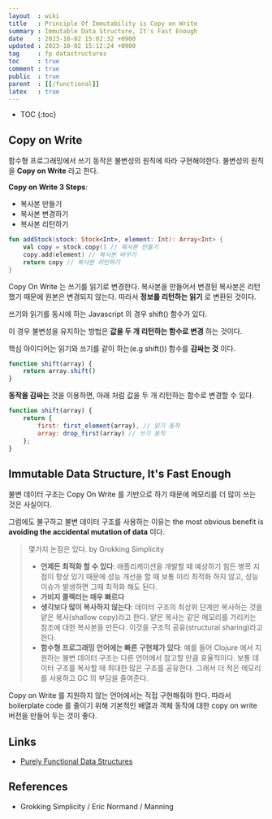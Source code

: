 ```yaml
---
layout  : wiki
title   : Principle Of Immutability is Copy on Write
summary : Immutable Data Structure, It's Fast Enough
date    : 2023-10-02 15:02:32 +0900
updated : 2023-10-02 15:12:24 +0900
tag     : fp datastructures
toc     : true
comment : true
public  : true
parent  : [[/functional]]
latex   : true
---
```

* TOC
{:toc}

## Copy on Write

함수형 프로그래밍에서 쓰기 동작은 불변성의 원칙에 따라 구현해야한다. 불변성의 원칙을 __Copy on Write__ 라고 한다.

__Copy on Write 3 Steps__:
- 복사본 만들기
- 복사본 변경하기
- 복사본 리턴하기

```kotlin
fun addStock(stock: Stock<Int>, element: Int): Array<Int> {
    val copy = stock.copy() // 복사본 만들기 
    copy.add(element) // 복사본 바꾸기
    return copy // 복사본 리턴하기
}
```

Copy On Write 는 쓰기를 읽기로 변경한다. 복사본을 만들어서 변경된 복사본은 리턴했기 때문에 원본은 변경되지 않는다.
따라서 __정보를 리턴하는 읽기__ 로 변환된 것이다.

쓰기와 읽기를 동시에 하는 Javascript 의 경우 shift() 함수가 있다. 

이 경우 불변성을 유지하는 방법은 __값을 두 개 리턴하는 함수로 변경__ 하는 것이다.

핵심 아이디어는 읽기와 쓰기를 같이 하는(e.g shift()) 함수를 __감싸는 것__ 이다.

```javascript
function shift(array) {
    return array.shift()
}
```

__동작을 감싸는__ 것을 이용하면, 아래 처럼 값을 두 개 리턴하는 함수로 변경할 수 있다.

```javascript
function shift(array) {
    return {
        first: first_element(array), // 읽기 동작
        array: drop_first(array) // 쓰기 동작
    };
}
```

## Immutable Data Structure, It's Fast Enough

불변 데이터 구조는 Copy On Write 를 기반으로 하기 때문에 메모리를 더 많이 쓰는 것은 사실이다.

그럼에도 불구하고 불변 데이터 구조를 사용하는 이유는 the most obvious benefit is __avoiding the accidental mutation of data__ 이다.

> 몇가지 논점은 있다. by Grokking Simplicity
>
> - __언제든 최적화 할 수 있다__: 애플리케이션을 개발할 때 예상하기 힘든 병목 지점이 항상 있기 때문에 성능 개선을 할 때 보통 미리 최적화 하지 않고, 성능 이슈가 발생하면 그때 최적화 해도 된다.
> - __가비지 콜렉터는 매우 빠르다__ 
> - __생각보다 많이 복사하지 않는다__: 데이터 구조의 최상위 단계만 복사하는 것을 얕은 복사(shallow copy)라고 한다. 얕은 복사는 같은 메모리를 가리키는 참조에 대한 복사본을 만든다. 이것을 구조적 공유(structural sharing)라고 한다.
> - __함수형 프로그래밍 언어에는 빠른 구현체가 있다__: 예를 들어 Clojure 에서 지원하는 불변 데이터 구조는 다른 언어에서 참고할 만큼 효율적이다. 보통 데이터 구조를 복사할 때 최대한 많은 구조를 공유한다. 그래서 더 적은 메모리를 사용하고 GC 의 부담을 줄여준다.

Copy on Write 를 지원하지 않는 언어에서는 직접 구현해줘야 한다. 따라서 boilerplate code 를 줄이기 위해 기본적인 배열과 객체 동작에 대한 copy on write 버전을 만들어 두는 것이 좋다.

## Links

- [Purely Functional Data Structures](https://citeseerx.ist.psu.edu/viewdoc/download?doi=10.1.1.64.3080&rep=rep1&type=pdf)

## References

- Grokking Simplicity / Eric Normand / Manning